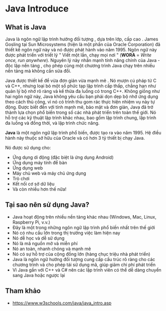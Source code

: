 # Java Introduce

## What is Java

Java là ngôn ngữ lập trình hướng đối tượng , dựa trên lớp, cấp cao . James Gosling tại Sun Microsystems (hiện là một phần của Oracle Corporation) đã thiết kế ngôn ngữ này và nó được phát hành vào năm 1995. Ngôn ngữ này được phát triển với triết lý " Viết một lần, chạy mọi nơi " (__WORA__ = _Write once, run anywhere_). Nguyên lý này nhấn mạnh tính năng chính của Java - độc lập nền tảng , cho phép cùng một chương trình Java chạy trên nhiều nền tảng mà không cần sửa đổi.

Java được thiết kế để vừa đơn giản vừa mạnh mẽ . Nó mượn cú pháp từ C và C++, nhưng loại bỏ một số phức tạp lập trình cấp thấp, chẳng hạn như quản lý bộ nhớ rõ ràng và kế thừa đa luồng có trong C++. Không giống như hai ngôn ngữ này, Java không yêu cầu bạn phải dọn dẹp bộ nhớ ứng dụng theo cách thủ công, vì nó có trình thu gom rác thực hiện nhiệm vụ này tự động. Được biết đến với tính mạnh mẽ, bảo mật và đơn giản, Java đã trở thành lựa chọn phổ biến trong số các nhà phát triển trên toàn thế giới. Nó hỗ trợ các kỹ thuật lập trình khác nhau, bao gồm lập trình chung, lập trình đa luồng và đồng thời, và lập trình chức năng.


__Java__ là một ngôn ngữ lập trình phổ biến, được tạo ra vào năm 1995. Hệ điều hành này thuộc sở hữu của Oracle và có hơn 3 tỷ thiết bị chạy Java.

Nó được sử dụng cho:
- Ứng dụng di động (đặc biệt là ứng dụng Android)
- Ứng dụng máy tính để bàn
- Ứng dụng web
- Máy chủ web và máy chủ ứng dụng
- Trò chơi
- Kết nối cơ sở dữ liệu
- Và còn nhiều hơn thế nữa!

## Tại sao nên sử dụng Java?
- Java hoạt động trên nhiều nền tảng khác nhau (Windows, Mac, Linux, Raspberry Pi, v.v.)
- Đây là một trong những ngôn ngữ lập trình phổ biến nhất trên thế giới
- Nó có nhu cầu lớn trong thị trường việc làm hiện nay
- Nó dễ học và dễ sử dụng
- Nó là mã nguồn mở và miễn phí
- Nó an toàn, nhanh chóng và mạnh mẽ
- Nó có sự hỗ trợ của cộng đồng lớn (hàng chục triệu nhà phát triển)
- Java là ngôn ngữ hướng đối tượng cung cấp cấu trúc rõ ràng cho các chương trình và cho phép tái sử dụng mã, giúp giảm chi phí phát triển
- Vì Java gần với C++ và C# nên các lập trình viên có thể dễ dàng chuyển sang Java hoặc ngược lại

## Tham khảo

- https://www.w3schools.com/java/java_intro.asp